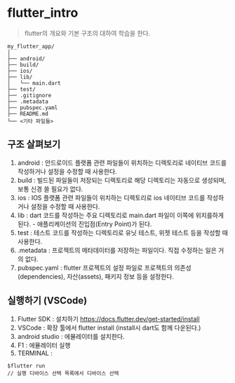 # flutter_intro
> flutter의 개요와 기본 구조의 대하여 학습을 한다.

```
my_flutter_app/
│
├── android/
├── build/
├── ios/
├── lib/
│   └── main.dart
├── test/
├── .gitignore
├── .metadata
├── pubspec.yaml
├── README.md
└── <기타 파일들>
```
## 구조 살펴보기
1. android : 안드로이드 플랫폼 관련 파일들이 위치하는 디렉토리로 네이티브 코드를 작성하거나 설정을 수정할 때 사용한다.
2. build : 빌드된 파일들이 저장되는 디렉토리로 해당 디렉토리는 자동으로 생성되며, 보통 신경 쓸 필요가 없다.
3. ios : IOS 플랫폼 관련 파일들이 위치하는 디렉토리로 ios 네이티브 코드를 작성하거나 설정을 수정할 때 사용한다.
4. lib : dart 코드를 작성하는 주요 디렉토리로 main.dart 파일이 이쪽에 위치를하게 된다.
        - 애플리케이션의 진입점(Entry Point)가 된다.
5. test : 테스트 코드를 작성하는 디렉토리로 유닛 테스트, 위젯 테스트 등을 작성할 때 사용한다.
6. .metadata : 프로젝트의 메타데이터를 저장하는 파일이다. 직접 수정하는 일은 거의 없다.
7. pubspec.yaml : flutter 프로젝트의 설정 파일로 프로젝트의 의존성(dependencies), 자산(assets), 패키지 정보 등을 설정한다.

## 실행하기 (VSCode)
1. Flutter SDK : 설치하기 https://docs.flutter.dev/get-started/install
2. VSCode : 확장 툴에서 flutter install (install시 dart도 함께 다운된다.) 
3. android studio : 에뮬레이터를 설치한다.
4. F1 : 에뮬레이터 실행
5. TERMINAL : 
```
$flutter run
// 실행 디바이스 선택 목록에서 디바이스 선택
``` 